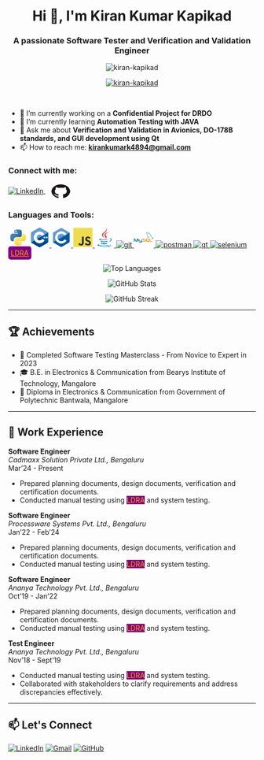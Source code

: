 <h1 align="center">Hi 👋, I'm Kiran Kumar Kapikad</h1>
<h3 align="center">A passionate Software Tester and Verification and Validation Engineer</h3>

<p align="center">
  <img src="https://komarev.com/ghpvc/?username=kiran-kapikad&label=Profile%20views&color=0e75b6&style=flat" alt="kiran-kapikad" />
</p>

<p align="center">
  <a href="https://github.com/ryo-ma/github-profile-trophy">
    <img src="https://github-profile-trophy.vercel.app/?username=kiran-kapikad" alt="kiran-kapikad" />
  </a>
</p>

<p align="center">
  <a href="https://twitter.com/" target="blank">
    <img src="https://img.shields.io/twitter/follow/?logo=twitter&style=for-the-badge" alt="" />
  </a>
</p>

- 🔭 I’m currently working on a **Confidential Project for DRDO**
- 🌱 I’m currently learning **Automation Testing with JAVA**
- 💬 Ask me about **Verification and Validation in Avionics, DO-178B standards, and GUI development using Qt**
- 📫 How to reach me: **kirankumark4894@gmail.com**

<h3 align="left">Connect with me:</h3>
<p align="left">
  <a href="https://www.linkedin.com/in/kiran-kumar-kapikad/" target="_blank">
    <img align="center" src="https://raw.githubusercontent.com/rahuldkjain/github-profile-readme-generator/master/src/images/icons/Social/linked-in-alt.svg" alt="LinkedIn" height="30" width="40" />
  </a>&nbsp;&nbsp;
  <a href="https://github.com/Kiran-Kapikad" target="_blank">
    <img align="center" src="https://raw.githubusercontent.com/devicons/devicon/master/icons/github/github-original.svg" alt="GitHub" height="30" width="40" />
  </a>
</p>

<h3 align="left">Languages and Tools:</h3>
<p align="left">
  <a href="https://www.python.org/" target="_blank" rel="noreferrer">
    <img src="https://raw.githubusercontent.com/devicons/devicon/master/icons/python/python-original.svg" alt="Python" width="40" height="40"/>
  </a>
  <a href="https://www.w3schools.com/cpp/" target="_blank" rel="noreferrer">
    <img src="https://raw.githubusercontent.com/devicons/devicon/master/icons/cplusplus/cplusplus-original.svg" alt="C++" width="40" height="40"/>
  </a>
  <a href="https://en.wikipedia.org/wiki/C_(programming_language)" target="_blank" rel="noreferrer">
    <img src="https://raw.githubusercontent.com/devicons/devicon/master/icons/c/c-original.svg" alt="C" width="40" height="40"/>
  </a>
  <a href="https://www.javascript.com/" target="_blank" rel="noreferrer">
    <img src="https://raw.githubusercontent.com/devicons/devicon/master/icons/javascript/javascript-original.svg" alt="JavaScript" width="40" height="40"/>
  </a>
  <a href="https://www.java.com" target="_blank" rel="noreferrer">
    <img src="https://raw.githubusercontent.com/devicons/devicon/master/icons/java/java-original.svg" alt="Java" width="40" height="40"/>
  </a>
  <a href="https://git-scm.com/" target="_blank" rel="noreferrer">
    <img src="https://www.vectorlogo.zone/logos/git-scm/git-scm-icon.svg" alt="git" width="40" height="40"/>
  </a>
  <a href="https://www.mysql.com/" target="_blank" rel="noreferrer">
    <img src="https://raw.githubusercontent.com/devicons/devicon/master/icons/mysql/mysql-original-wordmark.svg" alt="mysql" width="40" height="40"/>
  </a>
  <a href="https://postman.com" target="_blank" rel="noreferrer">
    <img src="https://www.vectorlogo.zone/logos/getpostman/getpostman-icon.svg" alt="postman" width="40" height="40"/>
  </a>
  <a href="https://www.qt.io/" target="_blank" rel="noreferrer">
    <img src="https://upload.wikimedia.org/wikipedia/commons/0/0b/Qt_logo_2016.svg" alt="qt" width="40" height="40"/>
  </a>
  <a href="https://www.selenium.dev" target="_blank" rel="noreferrer">
    <img src="https://raw.githubusercontent.com/detain/svg-logos/780f25886640cef088af994181646db2f6b1a3f8/svg/selenium-logo.svg" alt="selenium" width="40" height="40"/>
  </a>
  <a href="https://ldra.com/" target="_blank" rel="noreferrer" style="background-color: purple; color: orange; padding: 5px; border-radius: 5px;">
    LDRA
  </a>
</p>

<p align="center">
  <img src="https://github-readme-stats.vercel.app/api/top-langs/?username=kiran-kapikad&layout=compact&langs_count=10&hide_border=true&theme=radical" alt="Top Languages" />
</p>

<p align="center">
  <img src="https://github-readme-stats.vercel.app/api?username=kiran-kapikad&show_icons=true&line_height=27&count_private=true&hide_border=true&theme=radical" alt="GitHub Stats" />
</p>

<p align="center">
  <img src="https://github-readme-streak-stats.herokuapp.com/?user=kiran-kapikad&hide_border=true&theme=radical" alt="GitHub Streak" />
</p>

---

## 🏆 Achievements

- 🥇 Completed Software Testing Masterclass - From Novice to Expert in 2023
- 🎓 B.E. in Electronics & Communication from Bearys Institute of Technology, Mangalore
- 🥈 Diploma in Electronics & Communication from Government of Polytechnic Bantwala, Mangalore

---

## 💼 Work Experience

**Software Engineer**  
*Cadmaxx Solution Private Ltd., Bengaluru*  
Mar’24 - Present  
- Prepared planning documents, design documents, verification and certification documents.
- Conducted manual testing using <span style="background-color: purple; color: orange;">LDRA</span> and system testing.

**Software Engineer**  
*Processware Systems Pvt. Ltd., Bengaluru*  
Jan’22 - Feb’24  
- Prepared planning documents, design documents, verification and certification documents.
- Conducted manual testing using <span style="background-color: purple; color: orange;">LDRA</span> and system testing.

**Software Engineer**  
*Ananya Technology Pvt. Ltd., Bengaluru*  
Oct’19 - Jan’22  
- Prepared planning documents, design documents, verification and certification documents.
- Conducted manual testing using <span style="background-color: purple; color: orange;">LDRA</span> and system testing.

**Test Engineer**  
*Ananya Technology Pvt. Ltd., Bengaluru*  
Nov’18 - Sept’19  
- Conducted manual testing using <span style="background-color: purple; color: orange;">LDRA</span> and system testing.
- Collaborated with stakeholders to clarify requirements and address discrepancies effectively.

---

## 📫 Let's Connect

[![LinkedIn](https://img.shields.io/badge/LinkedIn-0077B5?style=for-the-badge&logo=linkedin&logoColor=white)](https://www.linkedin.com/in/kiran-kumar-kapikad/)
[![Gmail](https://img.shields.io/badge/Gmail-D14836?style=for-the-badge&logo=gmail&logoColor=white)](mailto:kirankumark4894@gmail.com)
[![GitHub](https://img.shields.io/badge/GitHub-100000?style=for-the-badge&logo=github&logoColor=white)](https://github.com/Kiran-Kapikad)
